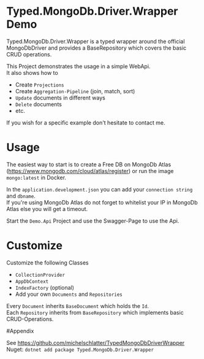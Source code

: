 
# Typed.MongoDb.Driver.Wrapper Demo

Typed.MongoDb.Driver.Wrapper is a typed wrapper around the official MongoDbDriver and provides a BaseRepository which covers the basic CRUD operations.

This Project demonstrates the usage in a simple WebApi.  
It also shows how to
- Create ```Projections```
- Create ```Aggregation-Pipeline``` (join, match, sort)
- ```Update``` documents in different ways
- ```Delete``` documents
- etc.

If you wish for a specific example don't hesitate to contact me.

# Usage

The easiest way to start is to create a Free DB on MongoDb Atlas (https://www.mongodb.com/cloud/atlas/register) or
run the image ```mongo:latest``` in Docker.


In the  ``` application.development.json ``` you can add your ```connection string``` and ```dbname```.  
If you're using MongoDb Atlas do not forget to whitelist your IP in MongoDb Atlas else you will get a timeout.

Start the  ```Demo.Api``` Project and use the Swagger-Page to use the Api.


# Customize

Customize the following Classes

 - ``` CollectionProvider ```
 - ```AppDbContext```
 - ``` IndexFactory ``` (optional)
 - Add your own ``` Documents ``` and ``` Repositories ```



Every ``` Document ``` inherits ``` BaseDocument ``` which holds the ``` Id ```.  
Each ``` Repository ``` inherits from ``` BaseRepository ``` which implements basic CRUD-Operations.

#Appendix

See https://github.com/michelschlatter/TypedMongoDbDriverWrapper   
Nuget: ```dotnet add package Typed.MongoDb.Driver.Wrapper```


